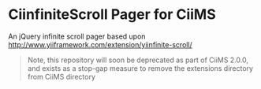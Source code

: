 # CiinfiniteScroll Pager for CiiMS

An jQuery infinite scroll pager based upon http://www.yiiframework.com/extension/yiinfinite-scroll/


> Note, this repository will soon be deprecated as part of CiiMS 2.0.0, and exists as a stop-gap measure to remove the extensions directory from CiiMS directory

